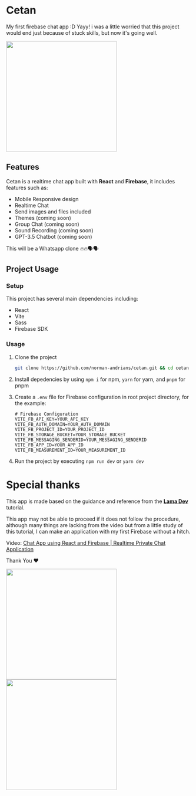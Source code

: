 # Cetan

My first firebase chat app :D Yayy! i was a little worried that this project would end just because of stuck skills, but now it's going well.

<img src="https://media.tenor.com/1BCeG1aTiBAAAAAd/temptation-stairway-ena.gif" width=300>

## Features

Cetan is a realtime chat app built with **React** and **Firebase**, it includes features such as:

-   Mobile Responsive design
-   Realtime Chat
-   Send images and files included
-   Themes (coming soon)
-   Group Chat (coming soon)
-   Sound Recording (coming soon)
-   GPT-3.5 Chatbot (coming soon)

This will be a Whatsapp clone 🔥️🔥️🗣️🗣️

## Project Usage

### Setup

This project has several main dependencies including:

-   React
-   Vite
-   Sass
-   Firebase SDK

### Usage

1. Clone the project

    ```bash
    git clone https://github.com/norman-andrians/cetan.git && cd cetan
    ```

2. Install depedencies by using `npm i` for npm, `yarn` for yarn, and `pnpm` for pnpm

3. Create a `.env` file for Firebase configuration in root project directory, for the example:

    ```dotenv
    # Firebase Configuration
    VITE_FB_API_KEY=YOUR_API_KEY
    VITE_FB_AUTH_DOMAIN=YOUR_AUTH_DOMAIN
    VITE_FB_PROJECT_ID=YOUR_PROJECT_ID
    VITE_FB_STORAGE_BUCKET=YOUR_STORAGE_BUCKET
    VITE_FB_MESSAGING_SENDERID=YOUR_MESSAGING_SENDERID
    VITE_FB_APP_ID=YOUR_APP_ID
    VITE_FB_MEASUREMENT_ID=YOUR_MEASUREMENT_ID
    ```

4. Run the project by executing `npm run dev` or `yarn dev`

# Special thanks

This app is made based on the guidance and reference from the **[Lama Dev](https://www.youtube.com/@LamaDev/featured)** tutorial.

This app may not be able to proceed if it does not follow the procedure, although many things are lacking from the video but from a little study of this tutorial, I can make an application with my first Firebase without a hitch.

Video: [Chat App using React and Firebase | Realtime Private Chat Application](https://youtu.be/k4mjF4sPITE?si=mXVlRgZrVyTb3BwM)

Thank You ❤️

<img src="https://media.tenor.com/vVt8ZtnN08AAAAAd/ena-enadreambbq.gif" width=300>
<img src="https://media.tenor.com/vmvO7W2wvfAAAAAC/ena-dream-bbq.gif" width=300>
